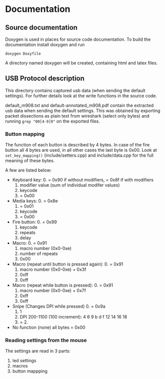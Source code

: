 # Documentation

## Source documentation
Doxygen is used in places for source code documentation. To build the documentation install doxygen and run
```
doxygen Doxyfile
```
A directory named doxygen will be created, containing html and latex files.

## USB Protocol description
This directory contains captured usb data (when sending the default settings). For further details look at the write functions in the source code.

default_m908.txt and default-annotated_m908.pdf contain the extracted usb data when sending the default settings. This was obtained by exporting packet dissections as plain text from wireshark (select only bytes) and running ``grep "00[4-9]0"`` on the exported files.


### Button mapping
The function of each button is described by 4 bytes. In case of the fire button all 4 bytes are used, in all other cases the last byte is 0x00. Look at ``set_key_mapping()`` (include/setters.cpp) and include/data.cpp for the full meaning of these bytes.

A few are listed below:
- Keyboard key:
	0. = 0x90 if without modifiers, = 0x8f if with modifiers
	1. modifier value (sum of individual modifer values)
	2. keycode
	3. = 0x00
- Media keys:
	0. = 0x8e
	1. = 0x01
	2. keycode
	3. = 0x00
- Fire button:
	0. = 0x99
	1. keycode
	2. repeats
	3. delay
- Macro:
	0. = 0x91
	1. macro number (0x0-0xe)
	2. number of repeats
	3. 0x00
- Macro (repeat until button is pressed again):
	0. = 0x91
	1. macro number (0x0-0xe) + 0x3f
	2. 0xff
	3. 0xff
- Macro (repeat while button is pressed):
	0. = 0x91
	1. macro number (0x0-0xe) + 0x7f
	2. 0xff
	3. 0xff
- Snipe (Changes DPI while pressed)
	0. = 0x9a
	1. 1
	2. DPI 200-1100 (100 increment): 4 6 9 b d f 12 14 16 18
	3. = 2.
- No function (none)
	all bytes = 0x00

### Reading settings from the mouse
The settings are read in 3 parts:
1. led settings
2. macros
3. button mappping
